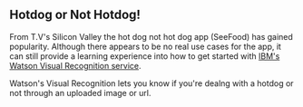 ## Hotdog or Not Hotdog!

From T.V's Silicon Valley the hot dog not hot dog app (SeeFood) has gained popularity. Although there appears to be no real use cases for the app, it can still provide a learning experience into how to get started with [IBM's Watson Visual Recognition service](https://console.bluemix.net/catalog/services/visual-recognition).

Watson's Visual Recognition lets you know if you're dealng with a hotdog or not through an uploaded image or url.